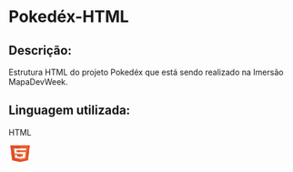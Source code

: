 # Pokedéx-HTML

<h2> Descrição: </h2>

Estrutura HTML do projeto Pokedéx que está sendo realizado na Imersão MapaDevWeek.

<h2> Linguagem utilizada: </h2>

HTML

<img align="center" alt="HTML" height="30" width="40" src="https://raw.githubusercontent.com/devicons/devicon/master/icons/html5/html5-original.svg">
